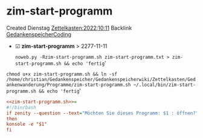 # zim-start-programm
Created Dienstag [Zettelkasten:2022:10:11]()
Backlink [GedankenspeicherCoding](../GedankenspeicherCoding.md)

* ☑ **zim-start-programm**  >  2277-11-11


  ``noweb.py -Rzim-start-programm.sh zim-start-programm.txt > zim-start-programm.sh && echo 'fertig``'


``chmod u+x zim-start-programm.sh && ln -sf /home/christian/Gedankenspeicher/Gedankenspeicherwiki/Zettelkasten/Gedankenwanderung/Programme/zim-start-programm.sh ~/.local/bin/zim-start-programm.sh && echo 'fertig``'

```ini
<<zim-start-programm.sh>>=
#!/bin/bash
if zenity --question --text="Möchten Sie dieses Programm: $1 : öffnen?"
then
konsole -e "$1"
fi
```

